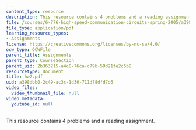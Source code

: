```yaml
---
content_type: resource
description: This resource contains 4 problems and a reading assignment.
file: /courses/6-776-high-speed-communication-circuits-spring-2005/a398dbb02c49ac3c1d30711d78dfd7d6_hw2.pdf
file_type: application/pdf
learning_resource_types:
- Assignments
license: https://creativecommons.org/licenses/by-nc-sa/4.0/
ocw_type: OCWFile
parent_title: Assignments
parent_type: CourseSection
parent_uid: 2b363215-a4c8-76ca-c79b-59d21fe2c5b8
resourcetype: Document
title: hw2.pdf
uid: a398dbb0-2c49-ac3c-1d30-711d78dfd7d6
video_files:
  video_thumbnail_file: null
video_metadata:
  youtube_id: null
---
```

This resource contains 4 problems and a reading assignment.